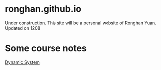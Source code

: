 # ronghan.github.io
Under construction.
This site will be a personal website of Ronghan Yuan.
Updated on 1208
# Some course notes
[Dynamic System](/doc/DSNote.md)
